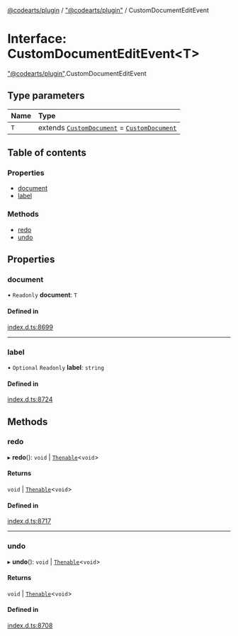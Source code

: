 [@codearts/plugin](../README.md) / ["@codearts/plugin"](../modules/_codearts_plugin_.md) / CustomDocumentEditEvent

# Interface: CustomDocumentEditEvent<T\>

["@codearts/plugin"](../modules/_codearts_plugin_.md).CustomDocumentEditEvent

## Type parameters

| Name | Type |
| :------ | :------ |
| `T` | extends [`CustomDocument`](codearts_plugin_.CustomDocument.md) = [`CustomDocument`](codearts_plugin_.CustomDocument.md) |

## Table of contents

### Properties

- [document](codearts_plugin_.CustomDocumentEditEvent.md#document)
- [label](codearts_plugin_.CustomDocumentEditEvent.md#label)

### Methods

- [redo](codearts_plugin_.CustomDocumentEditEvent.md#redo)
- [undo](codearts_plugin_.CustomDocumentEditEvent.md#undo)

## Properties

### document

• `Readonly` **document**: `T`

#### Defined in

[index.d.ts:8699](https://github.com/huaweicloud/cloudide-plugin-api/blob/d4de966/index.d.ts#L8699)

___

### label

• `Optional` `Readonly` **label**: `string`

#### Defined in

[index.d.ts:8724](https://github.com/huaweicloud/cloudide-plugin-api/blob/d4de966/index.d.ts#L8724)

## Methods

### redo

▸ **redo**(): `void` \| [`Thenable`](Thenable.md)<`void`\>

#### Returns

`void` \| [`Thenable`](Thenable.md)<`void`\>

#### Defined in

[index.d.ts:8717](https://github.com/huaweicloud/cloudide-plugin-api/blob/d4de966/index.d.ts#L8717)

___

### undo

▸ **undo**(): `void` \| [`Thenable`](Thenable.md)<`void`\>

#### Returns

`void` \| [`Thenable`](Thenable.md)<`void`\>

#### Defined in

[index.d.ts:8708](https://github.com/huaweicloud/cloudide-plugin-api/blob/d4de966/index.d.ts#L8708)
